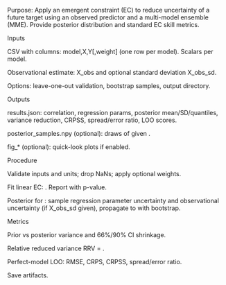 Purpose: Apply an emergent constraint (EC) to reduce uncertainty of a future target  using an observed predictor  and a multi-model ensemble (MME). Provide posterior  distribution and standard EC skill metrics.

Inputs

CSV with columns: model,X,Y[,weight] (one row per model). Scalars per model.

Observational estimate: X_obs and optional standard deviation X_obs_sd.

Options: leave-one-out validation, bootstrap samples, output directory.

Outputs

results.json: correlation, regression params, posterior mean/SD/quantiles, variance reduction, CRPSS, spread/error ratio, LOO scores.

posterior_samples.npy (optional): draws of  given .

fig_* (optional): quick-look plots if enabled.

Procedure

Validate inputs and units; drop NaNs; apply optional weights.

Fit linear EC: . Report  with p-value.

Posterior for : sample regression parameter uncertainty and observational uncertainty (if X_obs_sd given), propagate to  with bootstrap.

Metrics

Prior vs posterior variance and 66%/90% CI shrinkage.

Relative reduced variance RRV = .

Perfect-model LOO: RMSE, CRPS, CRPSS, spread/error ratio.

Save artifacts.